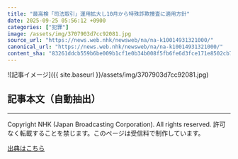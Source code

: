 ```yaml
---
title: "最高検「司法取引」運用拡大し10月から特殊詐欺捜査に適用方針"
date: 2025-09-25 05:56:12 +0900
categories: ["犯罪"]
image: /assets/img/3707903d7cc92081.jpg
source_url: "https://news.web.nhk/newsweb/na/na-k10014931321000/"
canonical_url: "https://news.web.nhk/newsweb/na/na-k10014931321000/"
content_sha: "83261ddcb559b6be009b1cf1e0b34b008f5fb6fe6d3fce171e8502cb76d2beaf"
---
```


![記事イメージ]({{ site.baseurl }}/assets/img/3707903d7cc92081.jpg)

## 記事本文（自動抽出）
<div><div class="_13tndsj2"><nav aria-label="フッターサイトナビゲーション" class="_13tndsj4"></nav><hr class="esl7kn2s esl7kn1l esl7kn1n _14xli2ae"><p class="esl7kn2s esl7kn1m esl7kn1o _1yvk0f68 _1lugom81">Copyright NHK (Japan Broadcasting Corporation). All rights reserved. 許可なく転載することを禁じます。このページは受信料で制作しています。</p></div></div>

[出典はこちら](https://news.web.nhk/newsweb/na/na-k10014931321000/)
